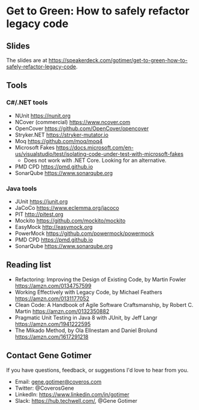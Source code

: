 # Get to Green: How to safely refactor legacy code

## Slides

The slides are at https://speakerdeck.com/gotimer/get-to-green-how-to-safely-refactor-legacy-code.

## Tools

### C#/.NET tools

* NUnit  https://nunit.org
* NCover (commercial)  https://www.ncover.com
* OpenCover  https://github.com/OpenCover/opencover
* Stryker.NET  https://stryker-mutator.io
* Moq  https://github.com/moq/moq4
* Microsoft Fakes  https://docs.microsoft.com/en-us/visualstudio/test/isolating-code-under-test-with-microsoft-fakes
  * Does not work with .NET Core. Looking for an alternative.
* PMD CPD  https://pmd.github.io
* SonarQube  https://www.sonarqube.org

### Java tools

* JUnit  https://junit.org
* JaCoCo  https://www.eclemma.org/jacoco
* PIT  http://pitest.org
* Mockito  https://github.com/mockito/mockito
* EasyMock  http://easymock.org
* PowerMock  https://github.com/powermock/powermock
* PMD CPD  https://pmd.github.io
* SonarQube  https://www.sonarqube.org

## Reading list

* Refactoring: Improving the Design of Existing Code, by Martin Fowler  https://amzn.com/0134757599
* Working Effectively with Legacy Code, by Michael Feathers  https://amzn.com/0131177052
* Clean Code: A Handbook of Agile Software Craftsmanship, by Robert C. Martin  https://amzn.com/0132350882
* Pragmatic Unit Testing in Java 8 with JUnit, by Jeff Langr  https://amzn.com/1941222595
* The Mikado Method, by Ola Ellnestam and Daniel Brolund  https://amzn.com/1617291218

## Contact Gene Gotimer

If you have questions, feedback, or suggestions I'd love to hear from you.

* Email: gene.gotimer@coveros.com
* Twitter: @CoverosGene
* LinkedIn: https://www.linkedin.com/in/gotimer
* Slack: https://hub.techwell.com/, @Gene Gotimer
